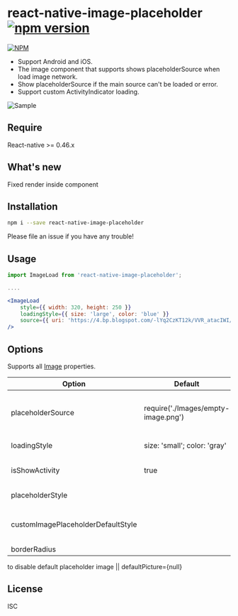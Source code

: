 # react-native-image-placeholder  [![npm version](https://badge.fury.io/js/react-native-image-placeholder.svg)](https://badge.fury.io/js/react-native-image-placeholder)

[![NPM](https://nodei.co/npm/react-native-image-placeholder.png?downloads=true)](https://nodei.co/npm/react-native-image-placeholder/)

- Support Android and iOS.
- The image component that supports shows placeholderSource when load image network.
- Show placeholderSource if the main source can't be loaded or error.
- Support custom ActivityIndicator loading.

![Sample](screenshot.gif)

## Require
React-native >= 0.46.x

## What's new
Fixed render inside <ImageLoad /> component

## Installation

```bash
npm i --save react-native-image-placeholder
```

Please file an issue if you have any trouble!


## Usage

```jsx
import ImageLoad from 'react-native-image-placeholder';

....

<ImageLoad
    style={{ width: 320, height: 250 }}
    loadingStyle={{ size: 'large', color: 'blue' }}
    source={{ uri: 'https://4.bp.blogspot.com/-lYq2CzKT12k/VVR_atacIWI/AAAAAAABiwk/ZDXJa9dhUh8/s0/Convict_Lake_Autumn_View_uhd.jpg' }}
/>
```
## Options
Supports all [Image](https://facebook.github.io/react-native/docs/images.html) properties.

Option |Default |Info
------ |---- |----
placeholderSource |require('./Images/empty-image.png') |Show `placeholderSource` if the `source` can't be loaded or error.
loadingStyle |size: 'small'; color: 'gray' | Style ActivityIndicator
isShowActivity | true | Show ActivityIndicator loading
placeholderStyle | | Style placeholder image
customImagePlaceholderDefaultStyle | | Custom style image placeholder default
borderRadius | | Border radius

to disable default placeholder image || defaultPicture={null}
## License

ISC
